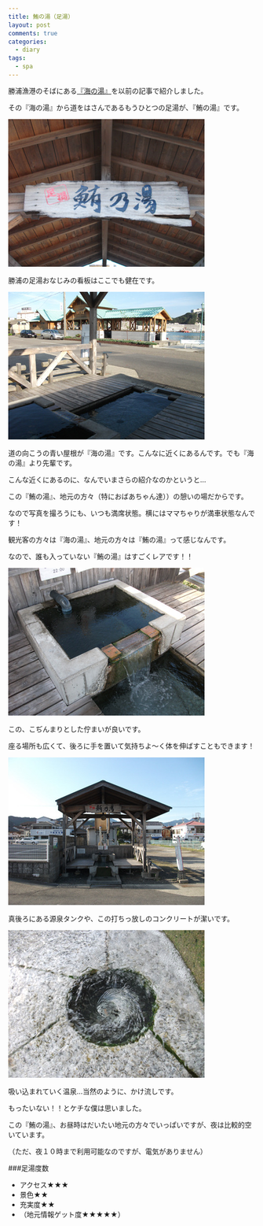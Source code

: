 ```yaml
---
title: 鮪の湯（足湯）
layout: post
comments: true
categories:
  - diary
tags:
  - spa
---
```

勝浦漁港のそばにある[『海の湯』][1]を以前の記事で紹介しました。

その『海の湯』から道をはさんであるもうひとつの足湯が、『鮪の湯』です。

![鮪の湯看板][2]

勝浦の足湯おなじみの看板はここでも健在です。

![鮪の湯から見た海の湯][3]

道の向こうの青い屋根が『海の湯』です。こんなに近くにあるんです。でも『海の湯』より先輩です。

こんな近くにあるのに、なんでいまさらの紹介なのかというと…

この『鮪の湯』、地元の方々（特におばあちゃん達））の憩いの場だからです。

なので写真を撮ろうにも、いつも満席状態。横にはママちゃりが満車状態なんです！

観光客の方々は『海の湯』、地元の方々は『鮪の湯』って感じなんです。

なので、誰も入っていない『鮪の湯』はすごくレアです！！

![鮪の湯][4]

この、こぢんまりとした佇まいが良いです。

座る場所も広くて、後ろに手を置いて気持ちよ～く体を伸ばすこともできます！

![鮪の湯お湯][5]

真後ろにある源泉タンクや、この打ちっ放しのコンクリートが潔いです。

![鮪の湯かけ流し][6]

吸い込まれていく温泉…当然のように、かけ流しです。

もったいない！！とケチな僕は思いました。

この『鮪の湯』、お昼時はだいたい地元の方々でいっぱいですが、夜は比較的空いています。

（ただ、夜１０時まで利用可能なのですが、電気がありません）

###足湯度数

* アクセス★★★
* 景色★★
* 充実度★★
* （地元情報ゲット度★★★★★）


 [1]: /diary/umi-foot-spa.html "海の湯"
 [2]: /img/uploads/2009/11/maguro-foot-spa-1.jpg
 [3]: /img/uploads/2009/11/maguro-foot-spa-2.jpg
 [4]: /img/uploads/2009/11/maguro-foot-spa-3.jpg
 [5]: /img/uploads/2009/11/maguro-foot-spa-4.jpg
 [6]: /img/uploads/2009/11/maguro-foot-spa-5.jpg
